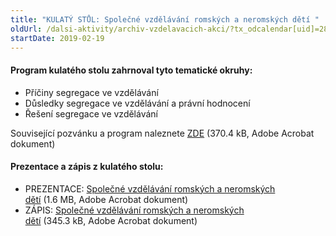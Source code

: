```yaml
---
title: "KULATÝ STŮL: Společné vzdělávání romských a neromských dětí "
oldUrl: /dalsi-aktivity/archiv-vzdelavacich-akci/?tx_odcalendar[uid]=286&cHash=2aebfb4a0592ed49a642b5a57e274683
startDate: 2019-02-19
---
```


<h4 class="oranzova">Program kulatého stolu zahrnoval tyto tematické okruhy:</h4><p></p><ul><li>Příčiny segregace ve vzdělávání</li><li>Důsledky segregace ve vzdělávání a právní hodnocení</li><li>Řešení segregace ve vzdělávání</li></ul><p>Související pozvánku a program naleznete <a href="https://www.ochrance.cz/uploads-import/projekt_ESF/00_2019_VA/KULATE_STOLY/02_19_Spolecne_vzdelavani_romskych_a_neromskych_deti/02_19_Spolecne_vzdelavani_romskych_a_neromskych_deti_POZVANKA.pdf" target="_blank">ZDE</a> (370.4 kB, Adobe Acrobat dokument)</p>
<p></p><h4 class="oranzova">Prezentace a zápis z kulatého stolu:</h4><ul><li><div class="oranzova">PREZENTACE: <a href="https://www.ochrance.cz/uploads-import/projekt_ESF/00_2019_VA/KULATE_STOLY/02_19_Spolecne_vzdelavani_romskych_a_neromskych_deti/02_19_Spolecne_vzdelavani_romskych_a_neromskych_deti_PREZENTACE.pdf" target="_blank">Společné vzdělávání romských a neromských dětí</a> (1.6 MB, Adobe Acrobat dokument)</div></li><li>ZÁPIS: <a href="https://www.ochrance.cz/uploads-import/projekt_ESF/00_2019_VA/KULATE_STOLY/02_19_Spolecne_vzdelavani_romskych_a_neromskych_deti/02_19_Spolecne_vzdelavani_romskych_a_neromskych_deti_ZAPIS.pdf" target="_blank">Společné vzdělávání romských a neromských dětí</a> (345.3 kB, Adobe Acrobat dokument)</li></ul>
